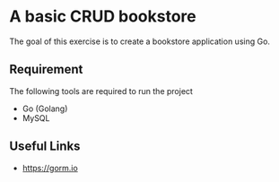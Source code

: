 # A basic CRUD bookstore 

The goal of this exercise is to create a bookstore application using Go.

## Requirement
The following tools are required to run the project
<ul>
<li> Go (Golang) </li> 
<li> MySQL</li>
</ul>

## Useful Links
- https://gorm.io